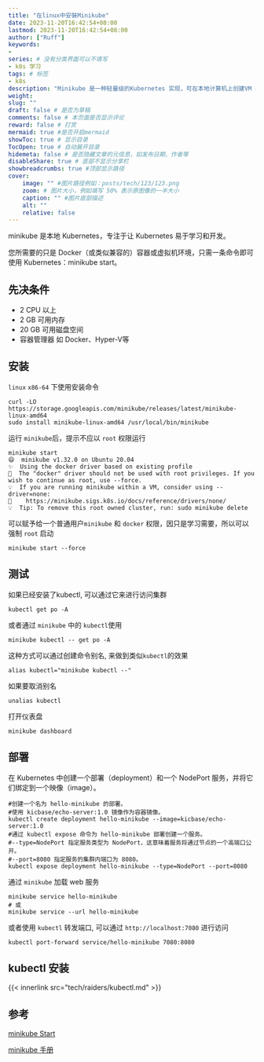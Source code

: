 ```yaml
---
title: "在linux中安裝Minikube"
date: 2023-11-20T16:42:54+08:00
lastmod: 2023-11-20T16:42:54+08:00
author: ["Ruff"]
keywords: 
- 
series: # 没有分类界面可以不填写
- k8s 学习
tags: # 标签
- k8s
description: "Minikube 是一种轻量级的Kubernetes 实现，可在本地计算机上创建VM 并部署仅包含一个节点的简单集群。 Minikube 可用于Linux、macOS 和Windows 系统。 Minikube CLI 提供了用于引导集群工作的多种操作， 包括启动、停止、查看状态和删除。"
weight:
slug: ""
draft: false # 是否为草稿
comments: false # 本页面是否显示评论
reward: false # 打赏
mermaid: true #是否开启mermaid
showToc: true # 显示目录
TocOpen: true # 自动展开目录
hidemeta: false # 是否隐藏文章的元信息，如发布日期、作者等
disableShare: true # 底部不显示分享栏
showbreadcrumbs: true #顶部显示路径
cover:
    image: "" #图片路径例如：posts/tech/123/123.png
    zoom: # 图片大小，例如填写 50% 表示原图像的一半大小
    caption: "" #图片底部描述
    alt: ""
    relative: false
---
```


minikube 是本地 Kubernetes，专注于让 Kubernetes 易于学习和开发。

您所需要的只是 Docker（或类似兼容的）容器或虚拟机环境，只需一条命令即可使用 Kubernetes：minikube start。

## 先决条件
* 2 CPU 以上
* 2 GB 可用内存
* 20 GB 可用磁盘空间
* 容器管理器 如 Docker、Hyper-V等

## 安装
`linux` `x86-64` 下使用安装命令
```shell
curl -LO https://storage.googleapis.com/minikube/releases/latest/minikube-linux-amd64
sudo install minikube-linux-amd64 /usr/local/bin/minikube
```
运行 `minikube`后，提示不应以 `root` 权限运行
```shell
minikube start
😄  minikube v1.32.0 on Ubuntu 20.04
✨  Using the docker driver based on existing profile
🛑  The "docker" driver should not be used with root privileges. If you wish to continue as root, use --force.
💡  If you are running minikube within a VM, consider using --driver=none:
📘    https://minikube.sigs.k8s.io/docs/reference/drivers/none/
💡  Tip: To remove this root owned cluster, run: sudo minikube delete
```
可以赋予给一个普通用户`minikube` 和 `docker` 权限，因只是学习需要，所以可以强制 `root` 启动
```shell
minikube start --force
```

## 测试
如果已经安装了kubectl, 可以通过它来进行访问集群
```shell
kubectl get po -A
```
或者通过 `minikube` 中的 `kubectl`使用
```shell
minikube kubectl -- get po -A
```
这种方式可以通过创建命令别名, 来做到类似`kubectl`的效果
```shell
alias kubectl="minikube kubectl --"
```
如果要取消别名
```shell
unalias kubectl
```

打开仪表盘
```shell
minikube dashboard
```

## 部署
在 Kubernetes 中创建一个部署（deployment）和一个 NodePort 服务，并将它们绑定到一个映像（image）。
```shell
#创建一个名为 hello-minikube 的部署。
#使用 kicbase/echo-server:1.0 镜像作为容器镜像。
kubectl create deployment hello-minikube --image=kicbase/echo-server:1.0
#通过 kubectl expose 命令为 hello-minikube 部署创建一个服务。
#--type=NodePort 指定服务类型为 NodePort，这意味着服务将通过节点的一个高端口公开。
#--port=8080 指定服务的集群内端口为 8080。
kubectl expose deployment hello-minikube --type=NodePort --port=8080
```
通过 `minikube` 加载 web 服务
```shell
minikube service hello-minikube
# 或
minikube service --url hello-minikube
```
或者使用 `kubectl` 转发端口, 可以通过 `http://localhost:7080` 进行访问
```shell
kubectl port-forward service/hello-minikube 7080:8080
```

## kubectl 安装
{{< innerlink src="tech/raiders/kubectl.md" >}}

## 参考
[minikube Start](https://minikube.sigs.k8s.io/docs/start/)

[minikube 手册](https://minikube.sigs.k8s.io/docs/handbook/)

